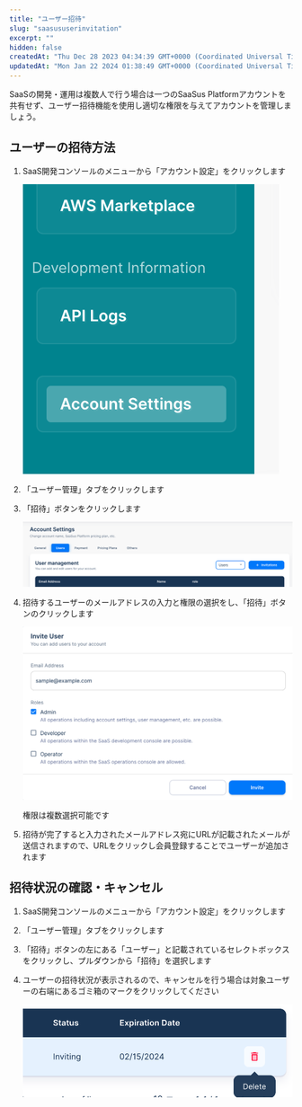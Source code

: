 ```yaml
---
title: "ユーザー招待"
slug: "saasususerinvitation"
excerpt: ""
hidden: false
createdAt: "Thu Dec 28 2023 04:34:39 GMT+0000 (Coordinated Universal Time)"
updatedAt: "Mon Jan 22 2024 01:38:49 GMT+0000 (Coordinated Universal Time)"
---
```


SaaSの開発・運用は複数人で行う場合は一つのSaaSus Platformアカウントを共有せず、ユーザー招待機能を使用し適切な権限を与えてアカウントを管理しましょう。

## ユーザーの招待方法

1. SaaS開発コンソールのメニューから「アカウント設定」をクリックします

   ![saasususerinvitation-1](/ja/img/part-4/account-settings/saasususerinvitation/saasususerinvitation-1.png)
2. 「ユーザー管理」タブをクリックします
3. 「招待」ボタンをクリックします

   ![saasususerinvitation-2](/ja/img/part-4/account-settings/saasususerinvitation/saasususerinvitation-2.png)
4. 招待するユーザーのメールアドレスの入力と権限の選択をし、「招待」ボタンのクリックします

   ![saasususerinvitation-3](/ja/img/part-4/account-settings/saasususerinvitation/saasususerinvitation-3.png)

   権限は複数選択可能です
5. 招待が完了すると入力されたメールアドレス宛にURLが記載されたメールが送信されますので、URLをクリックし会員登録することでユーザーが追加されます

## 招待状況の確認・キャンセル

1. SaaS開発コンソールのメニューから「アカウント設定」をクリックします
2. 「ユーザー管理」タブをクリックします
3. 「招待」ボタンの左にある「ユーザー」と記載されているセレクトボックスをクリックし、プルダウンから「招待」を選択します
4. ユーザーの招待状況が表示されるので、キャンセルを行う場合は対象ユーザーの右端にあるゴミ箱のマークをクリックしてください

   ![saasususerinvitation-4](/ja/img/part-4/account-settings/saasususerinvitation/saasususerinvitation-4.png)
